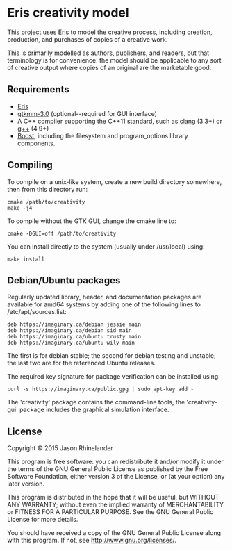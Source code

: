 # Eris creativity model

This project uses [Eris](https://github.com/erisproject/eris) to model the
creative process, including creation, production, and purchases of copies of a
creative work.

This is primarily modelled as authors, publishers, and readers, but that
terminology is for convenience: the model should be applicable to any sort of
creative output where copies of an original are the marketable good.

## Requirements

- [Eris](https://github.com/erisproject/eris)
- [gtkmm-3.0](http://www.gtkmm.org) (optional--required for GUI interface)
- A C++ compiler supporting the C++11 standard, such as
  [clang](http://clang.llvm.org/) (3.3+) or [g++](https://gcc.gnu.org/) (4.9+)
- [Boost](http://www.boost.org), including the filesystem and program_options library components.

## Compiling

To compile on a unix-like system, create a new build directory somewhere, then
from this directory run:

    cmake /path/to/creativity
    make -j4

To compile without the GTK GUI, change the cmake line to:

    cmake -DGUI=off /path/to/creativity

You can install directly to the system (usually under /usr/local) using:

    make install

## Debian/Ubuntu packages

Regularly updated library, header, and documentation packages are available for
amd64 systems by adding one of the following lines to /etc/apt/sources.list:

    deb https://imaginary.ca/debian jessie main
    deb https://imaginary.ca/debian sid main
    deb https://imaginary.ca/ubuntu trusty main
    deb https://imaginary.ca/ubuntu wily main

The first is for debian stable; the second for debian testing and unstable; the
last two are for the referenced Ubuntu releases.

The required key signature for package verification can be installed using:

    curl -s https://imaginary.ca/public.gpg | sudo apt-key add -

The 'creativity' package contains the command-line tools, the 'creativity-gui' package includes
the graphical simulation interface.

## License

Copyright © 2015 Jason Rhinelander

This program is free software: you can redistribute it and/or modify
it under the terms of the GNU General Public License as published by
the Free Software Foundation, either version 3 of the License, or
(at your option) any later version.

This program is distributed in the hope that it will be useful,
but WITHOUT ANY WARRANTY; without even the implied warranty of
MERCHANTABILITY or FITNESS FOR A PARTICULAR PURPOSE.  See the
GNU General Public License for more details.

You should have received a copy of the GNU General Public License
along with this program.  If not, see <http://www.gnu.org/licenses/>.

